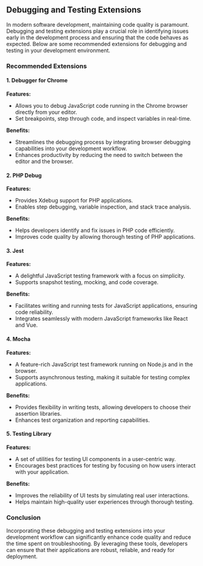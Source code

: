 ## Debugging and Testing Extensions

In modern software development, maintaining code quality is paramount. Debugging and testing extensions play a crucial role in identifying issues early in the development process and ensuring that the code behaves as expected. Below are some recommended extensions for debugging and testing in your development environment.

### Recommended Extensions

#### 1. Debugger for Chrome
**Features:**
- Allows you to debug JavaScript code running in the Chrome browser directly from your editor.
- Set breakpoints, step through code, and inspect variables in real-time.

**Benefits:**
- Streamlines the debugging process by integrating browser debugging capabilities into your development workflow.
- Enhances productivity by reducing the need to switch between the editor and the browser.

#### 2. PHP Debug
**Features:**
- Provides Xdebug support for PHP applications.
- Enables step debugging, variable inspection, and stack trace analysis.

**Benefits:**
- Helps developers identify and fix issues in PHP code efficiently.
- Improves code quality by allowing thorough testing of PHP applications.

#### 3. Jest
**Features:**
- A delightful JavaScript testing framework with a focus on simplicity.
- Supports snapshot testing, mocking, and code coverage.

**Benefits:**
- Facilitates writing and running tests for JavaScript applications, ensuring code reliability.
- Integrates seamlessly with modern JavaScript frameworks like React and Vue.

#### 4. Mocha
**Features:**
- A feature-rich JavaScript test framework running on Node.js and in the browser.
- Supports asynchronous testing, making it suitable for testing complex applications.

**Benefits:**
- Provides flexibility in writing tests, allowing developers to choose their assertion libraries.
- Enhances test organization and reporting capabilities.

#### 5. Testing Library
**Features:**
- A set of utilities for testing UI components in a user-centric way.
- Encourages best practices for testing by focusing on how users interact with your application.

**Benefits:**
- Improves the reliability of UI tests by simulating real user interactions.
- Helps maintain high-quality user experiences through thorough testing.

### Conclusion

Incorporating these debugging and testing extensions into your development workflow can significantly enhance code quality and reduce the time spent on troubleshooting. By leveraging these tools, developers can ensure that their applications are robust, reliable, and ready for deployment.